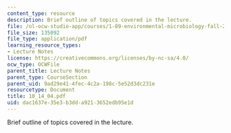 ```yaml
---
content_type: resource
description: Brief outline of topics covered in the lecture.
file: /ol-ocw-studio-app/courses/1-89-environmental-microbiology-fall-2004/dac1637e35e3b3dda9213652edb95e1d_10_14_04.pdf
file_size: 135092
file_type: application/pdf
learning_resource_types:
- Lecture Notes
license: https://creativecommons.org/licenses/by-nc-sa/4.0/
ocw_type: OCWFile
parent_title: Lecture Notes
parent_type: CourseSection
parent_uid: 9ad29e41-4fec-4c2a-198c-5e52d3dc231e
resourcetype: Document
title: 10_14_04.pdf
uid: dac1637e-35e3-b3dd-a921-3652edb95e1d
---
```

Brief outline of topics covered in the lecture.